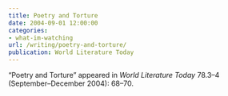```yaml
---
title: Poetry and Torture
date: 2004-09-01 12:00:00
categories: 
- what-im-watching
url: /writing/poetry-and-torture/
publication: World Literature Today
---
```

“Poetry and Torture” appeared in <em>World Literature Today</em> 78.3–4 (September–December 2004): 68–70.
